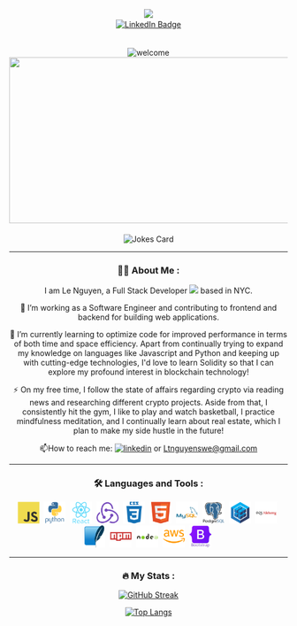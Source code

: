 <div id="header" align="center">
  <img src="https://media.giphy.com/media/eg4q8ka6zQuQ2qgKwe/giphy.gif" width="250"/>
  <div id="badges">
    <a href="https://www.linkedin.com/in/le-nguyen-mbs">
      <img src="https://img.shields.io/badge/LinkedIn-blue?style=for-the-badge&logo=linkedin&logoColor=white" alt="LinkedIn Badge"/>
    </a>
  </div>
  <img src="https://komarev.com/ghpvc/?username=ltnguyen517&style=flat-square&color=blue" alt=""/>
</div>
<br/>

<div align="center">
  <img src="https://readme-typing-svg.demolab.com? font=Fira+Code&weight=450&size=25&duration=2250&pause=1000&width=590&lines=From+Medicine+to+Full-Stack+Development;Bringing+a+Unique+Perspective+to+the;Tech+Industry!" alt="welcome")>
</div>

<div align="center">
  <img src="https://media.giphy.com/media/dWesBcTLavkZuG35MI/giphy.gif" width="600" height="300"/>
  <br/>
  <br/>
  <img src="https://readme-jokes.vercel.app/api" alt="Jokes Card" />
</div>

---

<div align="center">

### :technologist: About Me :
I am Le Nguyen, a Full Stack Developer <img src="https://media.giphy.com/media/WUlplcMpOCEmTGBtBW/giphy.gif" width="30"> based in NYC.

:telescope: I’m working as a Software Engineer and contributing to frontend and backend for building web applications.

:seedling: I’m currently learning to optimize code for improved performance in terms of both time and space efficiency. Apart from continually trying to expand my knowledge on languages like Javascript and Python and keeping up with cutting-edge technologies, I'd love to learn Solidity so that I can explore my profound interest in blockchain technology! 

:zap: On my free time, I follow the state of affairs regarding crypto via reading news and researching different crypto projects. Aside from that, I consistently hit the gym, I like to play and watch basketball, I practice mindfulness meditation, and I continually learn about real estate, which I plan to make my side hustle in the future!

:mailbox:How to reach me: [<img src='https://img.shields.io/badge/linkedin-%230077B5.svg?style=for-the-badge&logo=linkedin&logoColor=white' alt='linkedin' height='30'>](https://www.linkedin.com/in/le-nguyen-mbs/)
or
Ltnguyenswe@gmail.com

</div>  
  
---

<div align="center">

### :hammer_and_wrench: Languages and Tools :

<div>
   <img src="https://github.com/devicons/devicon/blob/master/icons/javascript/javascript-original.svg" title="JavaScript" alt="JavaScript" width="40" height="40"/>&nbsp;
  <img src="https://github.com/devicons/devicon/blob/master/icons/python/python-original-wordmark.svg" title="Python" alt="Python" width="40" height="40"/>&nbsp;
  <img src="https://github.com/devicons/devicon/blob/master/icons/react/react-original-wordmark.svg" title="React" alt="React" width="40" height="40"/>&nbsp;
  <img src="https://github.com/devicons/devicon/blob/master/icons/redux/redux-original.svg" title="Redux" alt="Redux " width="40" height="40"/>&nbsp;
  <img src="https://github.com/devicons/devicon/blob/master/icons/css3/css3-plain-wordmark.svg"  title="CSS3" alt="CSS" width="40" height="40"/>&nbsp;
  <img src="https://github.com/devicons/devicon/blob/master/icons/html5/html5-original.svg" title="HTML5" alt="HTML" width="40" height="40"/>&nbsp;
  <img src="https://github.com/devicons/devicon/blob/master/icons/mysql/mysql-original-wordmark.svg" title="MySQL"  alt="MySQL" width="40" height="40"/>&nbsp;
  <img src="https://github.com/devicons/devicon/blob/master/icons/postgresql/postgresql-original-wordmark.svg" title="PostgreSQL" alt="PostgreSQL" width="40" height="40"/>&nbsp;
  <img src="https://github.com/devicons/devicon/blob/master/icons/sequelize/sequelize-original.svg" title="Sequelize" alt="Sequelize" width="40" height="40"/>&nbsp;
  <img src="https://github.com/devicons/devicon/blob/master/icons/sqlalchemy/sqlalchemy-original-wordmark.svg" title="SQLAlchemy" alt="SQLAlchemy" width="40" height="40"/>&nbsp;
  <img src="https://github.com/devicons/devicon/blob/master/icons/sqlite/sqlite-original.svg" title="SQLite" alt="SQLite" width="40" height="40"/>&nbsp;
  <img src="https://github.com/devicons/devicon/blob/master/icons/npm/npm-original-wordmark.svg" title="NPM" alt="NPM" width="40" height="40"/>&nbsp;
  <img src="https://github.com/devicons/devicon/blob/master/icons/nodejs/nodejs-original-wordmark.svg" title="NodeJS" alt="NodeJS" width="40" height="40"/>&nbsp;
  <img src="https://github.com/devicons/devicon/blob/master/icons/amazonwebservices/amazonwebservices-plain-wordmark.svg" title="AWS" alt="AWS" width="40" height="40"/>&nbsp;
  <img src="https://github.com/devicons/devicon/blob/master/icons/bootstrap/bootstrap-original-wordmark.svg" title="Bootstrap" alt="Bootstrap" width="40"   height="40"/>&nbsp;
</div>
  
</div>  
  
---

<div align="center">

### :fire: My Stats :
  
[![GitHub Streak](http://github-readme-streak-stats.herokuapp.com?user=ltnguyen517&theme=dark&background=000000)](https://git.io/streak-stats)

[![Top Langs](https://github-readme-stats.vercel.app/api/top-langs/?username=ltnguyen517&layout=compact&theme=vision-friendly-dark)](https://github.com/anuraghazra/github-readme-stats)

</div>
